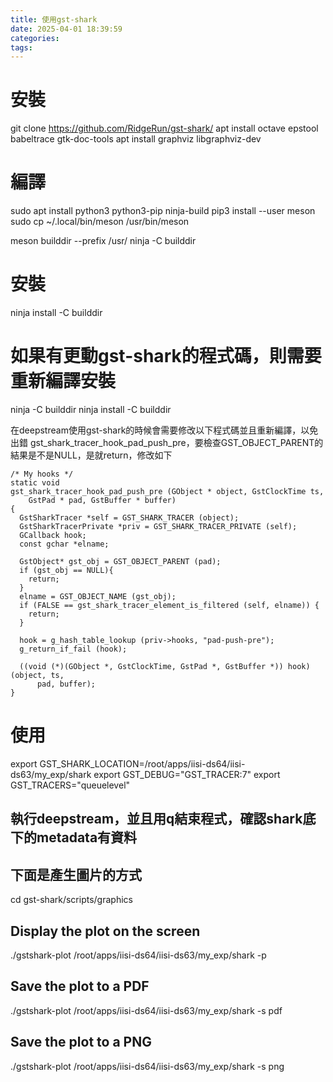 ```yaml
---
title: 使用gst-shark
date: 2025-04-01 18:39:59
categories:
tags:
---
```


# 安裝
git clone https://github.com/RidgeRun/gst-shark/
apt install octave epstool babeltrace gtk-doc-tools
apt install graphviz libgraphviz-dev

# 編譯
sudo apt install python3 python3-pip ninja-build
pip3 install --user meson
sudo cp ~/.local/bin/meson /usr/bin/meson

meson builddir --prefix /usr/
ninja -C builddir

# 安裝
ninja install -C builddir

# 如果有更動gst-shark的程式碼，則需要重新編譯安裝
ninja -C builddir
ninja install -C builddir

在deepstream使用gst-shark的時候會需要修改以下程式碼並且重新編譯，以免出錯
gst_shark_tracer_hook_pad_push_pre，要檢查GST_OBJECT_PARENT的結果是不是NULL，是就return，修改如下
```
/* My hooks */
static void
gst_shark_tracer_hook_pad_push_pre (GObject * object, GstClockTime ts,
    GstPad * pad, GstBuffer * buffer)
{
  GstSharkTracer *self = GST_SHARK_TRACER (object);
  GstSharkTracerPrivate *priv = GST_SHARK_TRACER_PRIVATE (self);
  GCallback hook;
  const gchar *elname;

  GstObject* gst_obj = GST_OBJECT_PARENT (pad);
  if (gst_obj == NULL){
    return;
  }
  elname = GST_OBJECT_NAME (gst_obj);
  if (FALSE == gst_shark_tracer_element_is_filtered (self, elname)) {
    return;
  }

  hook = g_hash_table_lookup (priv->hooks, "pad-push-pre");
  g_return_if_fail (hook);

  ((void (*)(GObject *, GstClockTime, GstPad *, GstBuffer *)) hook) (object, ts,
      pad, buffer);
}
```


# 使用
export GST_SHARK_LOCATION=/root/apps/iisi-ds64/iisi-ds63/my_exp/shark
export GST_DEBUG="GST_TRACER:7" 
export GST_TRACERS="queuelevel"

## 執行deepstream，並且用q結束程式，確認shark底下的metadata有資料


## 下面是產生圖片的方式
cd gst-shark/scripts/graphics
## Display the plot on the screen
./gstshark-plot /root/apps/iisi-ds64/iisi-ds63/my_exp/shark -p

## Save the plot to a PDF 
./gstshark-plot /root/apps/iisi-ds64/iisi-ds63/my_exp/shark -s pdf

## Save the plot to a PNG
./gstshark-plot /root/apps/iisi-ds64/iisi-ds63/my_exp/shark -s png